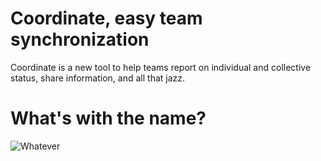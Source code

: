 # Coordinate, easy team synchronization

Coordinate is a new tool to help teams report on individual and collective status, share information, and all that jazz.

# What's with the name?

![Whatever](https://bitbucket.org/edulcorate/coordinate/raw/master/resources/images/totoro.gif)